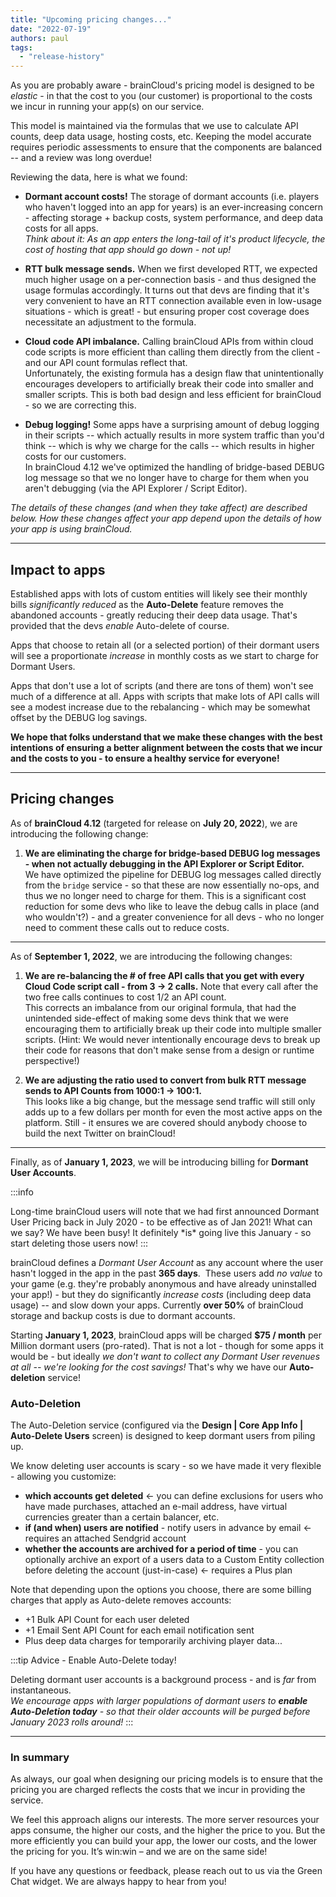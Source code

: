```yaml
---
title: "Upcoming pricing changes..."
date: "2022-07-19"
authors: paul
tags: 
  - "release-history"
---
```


As you are probably aware - brainCloud's pricing model is designed to be _elastic_ - in that the cost to you (our customer) is proportional to the costs we incur in running your app(s) on our service.

This model is maintained via the formulas that we use to calculate API counts, deep data usage, hosting costs, etc. Keeping the model accurate requires periodic assessments to ensure that the components are balanced -- and a review was long overdue!

Reviewing the data, here is what we found:

- **Dormant account costs!** The storage of dormant accounts (i.e. players who haven't logged into an app for years) is an ever-increasing concern - affecting storage + backup costs, system performance, and deep data costs for all apps.  
    _Think about it: As an app enters the long-tail of it's product lifecycle, the cost of hosting that app should go down - not up!_  
      
    
- **RTT bulk message sends.** When we first developed RTT, we expected much higher usage on a per-connection basis - and thus designed the usage formulas accordingly. It turns out that devs are finding that it's very convenient to have an RTT connection available even in low-usage situations - which is great! - but ensuring proper cost coverage does necessitate an adjustment to the formula.  
      
    
- **Cloud code API imbalance.** Calling brainCloud APIs from within cloud code scripts is more efficient than calling them directly from the client - and our API count formulas reflect that.  
    Unfortunately, the existing formula has a design flaw that unintentionally encourages developers to artificially break their code into smaller and smaller scripts. This is both bad design and less efficient for brainCloud - so we are correcting this.  
      
    
- **Debug logging!** Some apps have a surprising amount of debug logging in their scripts -- which actually results in more system traffic than you'd think -- which is why we charge for the calls -- which results in higher costs for our customers.  
    In brainCloud 4.12 we've optimized the handling of bridge-based DEBUG log message so that we no longer have to charge for them when you aren't debugging (via the API Explorer / Script Editor).  
      
    

_The details of these changes (and when they take affect) are described below. How these changes affect your app depend upon the details of how your app is using brainCloud._

* * *

## Impact to apps

Established apps with lots of custom entities will likely see their monthly bills _significantly reduced_ as the **Auto-Delete** feature removes the abandoned accounts - greatly reducing their deep data usage. That's provided that the devs _enable_ Auto-delete of course.

Apps that choose to retain all (or a selected portion) of their dormant users will see a proportionate _increase_ in monthly costs as we start to charge for Dormant Users.

Apps that don't use a lot of scripts (and there are tons of them) won't see much of a difference at all. Apps with scripts that make lots of API calls will see a modest increase due to the rebalancing - which may be somewhat offset by the DEBUG log savings.

**We hope that folks understand that we make these changes with the best intentions of ensuring a better alignment between the costs that we incur and the costs to you - to ensure a healthy service for everyone!**

* * *

## Pricing changes

As of **brainCloud 4.12** (targeted for release on **July 20, 2022**), we are introducing the following change:

1. **We are eliminating the charge for bridge-based DEBUG log messages - when not actually debugging in the API Explorer or Script Editor.**  
    We have optimized the pipeline for DEBUG log messages called directly from the `bridge` service - so that these are now essentially no-ops, and thus we no longer need to charge for them. This is a significant cost reduction for some devs who like to leave the debug calls in place (and who wouldn't?) - and a greater convenience for all devs - who no longer need to comment these calls out to reduce costs.  
    

* * *

As of **September 1, 2022**, we are introducing the following changes:

1. **We are re-balancing the # of free API calls that you get with every Cloud Code script call - from 3 -> 2 calls.** Note that every call after the two free calls continues to cost 1/2 an API count.  
    This corrects an imbalance from our original formula, that had the unintended side-effect of making some devs think that we were encouraging them to artificially break up their code into multiple smaller scripts. (Hint: We would never intentionally encourage devs to break up their code for reasons that don't make sense from a design or runtime perspective!)  
      
    
2. **We are adjusting the ratio used to convert from bulk RTT message sends to API Counts from 1000:1 -> 100:1.**  
    This looks like a big change, but the message send traffic will still only adds up to a few dollars per month for even the most active apps on the platform. Still - it ensures we are covered should anybody choose to build the next Twitter on brainCloud!  
      
    

* * *

Finally, as of **January 1, 2023**, we will be introducing billing for **Dormant User Accounts**.

:::info

Long-time brainCloud users will note that we had first announced Dormant User Pricing back in July 2020 - to be effective as of Jan 2021! What can we say? We have been busy! It definitely \*is\* going live this January - so start deleting those users now!
:::

brainCloud defines a _Dormant User Account_ as any account where the user hasn't logged in the app in the past **365 days**.  These users add _no value_ to your game (e.g. they're probably anonymous and have already uninstalled your app!) - but they do significantly _increase costs_ (including deep data usage) -- and slow down your apps. Currently **over 50%** of brainCloud storage and backup costs is due to dormant accounts.

Starting **January 1, 2023**, brainCloud apps will be charged **$75 / month** per Million dormant users (pro-rated). That is not a lot - though for some apps it would be - but ideally _we don't want to collect any Dormant User revenues at all -- we're looking for the cost savings!_ That's why we have our **Auto-deletion** service!

### Auto-Deletion

The Auto-Deletion service (configured via the **Design | Core App Info | Auto-Delete Users** screen) is designed to keep dormant users from piling up.

We know deleting user accounts is scary - so we have made it very flexible - allowing you customize:

- **which accounts get deleted** <- you can define exclusions for users who have made purchases, attached an e-mail address, have virtual currencies greater than a certain balancer, etc.
- **if (and when) users are notified** - notify users in advance by email <- requires an attached Sendgrid account
- **whether the accounts are archived for a period of time** - you can optionally archive an export of a users data to a Custom Entity collection before deleting the account (just-in-case) <- requires a Plus plan

Note that depending upon the options you choose, there are some billing charges that apply as Auto-delete removes accounts:

- +1 Bulk API Count for each user deleted
- +1 Email Sent API Count for each email notification sent
- Plus deep data charges for temporarily archiving player data...

:::tip Advice - Enable Auto-Delete today!

Deleting dormant user accounts is a background process - and is _far_ from instantaneous.  
_We encourage apps with larger populations of dormant users to **enable Auto-Deletion today** - so that their older accounts will be purged before January 2023 rolls around!_
:::
* * *

### In summary

As always, our goal when designing our pricing models is to ensure that the pricing you are charged reflects the costs that we incur in providing the service.

We feel this approach aligns our interests. The more server resources your apps consume, the higher our costs, and the higher the price to you. But the more efficiently you can build your app, the lower our costs, and the lower the pricing for you. It’s win:win – and we are on the same side!

If you have any questions or feedback, please reach out to us via the Green Chat widget. We are always happy to hear from you!
